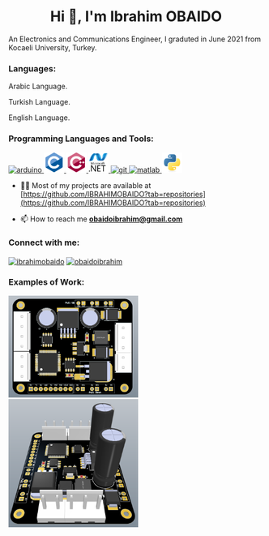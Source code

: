<h1 align="center">Hi 👋, I'm Ibrahim OBAIDO</h1>
<p align="left">An Electronics and Communications Engineer, I graduted in June 2021 from Kocaeli University, Turkey.</p>

<h3 align="left">Languages:</h3>
<p align="left">Arabic Language.</p>
<p align="left">Turkish Language.</p>
<p align="left">English Language.</p>

<h3 align="left"> Programming Languages and Tools:</h3>
<p align="left"> <a href="https://www.arduino.cc/" target="_blank" rel="noreferrer"> <img src="https://cdn.worldvectorlogo.com/logos/arduino-1.svg" alt="arduino" width="40" height="40"/> </a> <a href="https://www.cprogramming.com/" target="_blank" rel="noreferrer"> <img src="https://raw.githubusercontent.com/devicons/devicon/master/icons/c/c-original.svg" alt="c" width="40" height="40"/> </a> <a href="https://www.w3schools.com/cpp/" target="_blank" rel="noreferrer"> <img src="https://raw.githubusercontent.com/devicons/devicon/master/icons/cplusplus/cplusplus-original.svg" alt="cplusplus" width="40" height="40"/> </a> <a href="https://dotnet.microsoft.com/" target="_blank" rel="noreferrer"> <img src="https://raw.githubusercontent.com/devicons/devicon/master/icons/dot-net/dot-net-original-wordmark.svg" alt="dotnet" width="40" height="40"/> </a> <a href="https://git-scm.com/" target="_blank" rel="noreferrer"> <img src="https://www.vectorlogo.zone/logos/git-scm/git-scm-icon.svg" alt="git" width="40" height="40"/> </a> <a href="https://www.mathworks.com/" target="_blank" rel="noreferrer"> <img src="https://upload.wikimedia.org/wikipedia/commons/2/21/Matlab_Logo.png" alt="matlab" width="40" height="40"/> </a> <a href="https://www.python.org" target="_blank" rel="noreferrer"> <img src="https://raw.githubusercontent.com/devicons/devicon/master/icons/python/python-original.svg" alt="python" width="40" height="40"/> </a> </p>

- 👨‍💻 Most of my projects are available at [https://github.com/IBRAHIMOBAIDO?tab=repositories](https://github.com/IBRAHIMOBAIDO?tab=repositories)

- 📫 How to reach me **obaidoibrahim@gmail.com**

<h3 align="left">Connect with me:</h3>
<p align="left">
<a href="https://linkedin.com/in/ibrahimobaido" target="blank"><img align="center" src="https://raw.githubusercontent.com/rahuldkjain/github-profile-readme-generator/master/src/images/icons/Social/linked-in-alt.svg" alt="ibrahimobaido" height="30" width="40" /></a>
<a href="https://fb.com/obaidoibrahim" target="blank"><img align="center" src="https://raw.githubusercontent.com/rahuldkjain/github-profile-readme-generator/master/src/images/icons/Social/facebook.svg" alt="obaidoibrahim" height="30" width="40" /></a>
</p>

<h3 align="left">Examples of Work:</h3>
<img src="https://github.com/IBRAHIMOBAIDO/Electronic-Power-Steering-test-device-s-board/blob/master/Top%203D%20Black.png" width ="256"/>
<img align="center" src="https://github.com/IBRAHIMOBAIDO/Electronic-Power-Steering-test-device-s-board/blob/master/Top%203D%20Black%202.png" width ="256"/>
